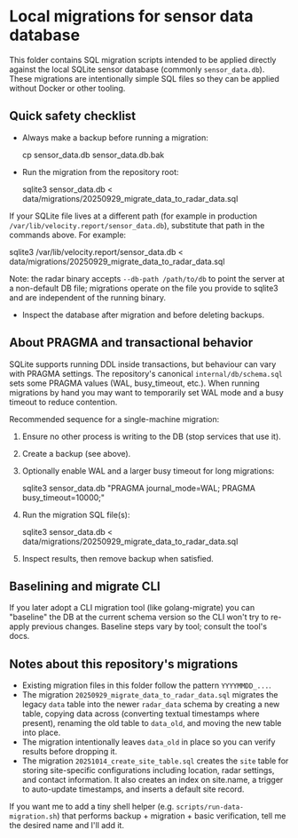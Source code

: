 # Local migrations for sensor data database

This folder contains SQL migration scripts intended to be applied directly
against the local SQLite sensor database (commonly `sensor_data.db`). These
migrations are intentionally simple SQL files so they can be applied without
Docker or other tooling.

## Quick safety checklist

- Always make a backup before running a migration:

  cp sensor_data.db sensor_data.db.bak

- Run the migration from the repository root:

  sqlite3 sensor_data.db < data/migrations/20250929_migrate_data_to_radar_data.sql

If your SQLite file lives at a different path (for example in production `/var/lib/velocity.report/sensor_data.db`), substitute that path in the commands above. For example:

sqlite3 /var/lib/velocity.report/sensor_data.db < data/migrations/20250929_migrate_data_to_radar_data.sql

Note: the radar binary accepts `--db-path /path/to/db` to point the server at a non-default DB file; migrations operate on the file you provide to sqlite3 and are independent of the running binary.

- Inspect the database after migration and before deleting backups.

## About PRAGMA and transactional behavior

SQLite supports running DDL inside transactions, but behaviour can vary with
PRAGMA settings. The repository's canonical `internal/db/schema.sql` sets some
PRAGMA values (WAL, busy_timeout, etc.). When running migrations by hand you
may want to temporarily set WAL mode and a busy timeout to reduce contention.

Recommended sequence for a single-machine migration:

1. Ensure no other process is writing to the DB (stop services that use it).
2. Create a backup (see above).
3. Optionally enable WAL and a larger busy timeout for long migrations:

   sqlite3 sensor_data.db "PRAGMA journal_mode=WAL; PRAGMA busy_timeout=10000;"

4. Run the migration SQL file(s):

   sqlite3 sensor_data.db < data/migrations/20250929_migrate_data_to_radar_data.sql

5. Inspect results, then remove backup when satisfied.

## Baselining and migrate CLI

If you later adopt a CLI migration tool (like golang-migrate) you can "baseline"
the DB at the current schema version so the CLI won't try to re-apply previous
changes. Baseline steps vary by tool; consult the tool's docs.

## Notes about this repository's migrations

- Existing migration files in this folder follow the pattern `YYYYMMDD_...`.
- The migration `20250929_migrate_data_to_radar_data.sql` migrates the legacy
  `data` table into the newer `radar_data` schema by creating a new table,
  copying data across (converting textual timestamps where present), renaming
  the old table to `data_old`, and moving the new table into place.
- The migration intentionally leaves `data_old` in place so you can verify
  results before dropping it.
- The migration `20251014_create_site_table.sql` creates the `site` table for
  storing site-specific configurations including location, radar settings, and
  contact information. It also creates an index on site.name, a trigger to
  auto-update timestamps, and inserts a default site record.

If you want me to add a tiny shell helper (e.g. `scripts/run-data-migration.sh`)
that performs backup + migration + basic verification, tell me the desired
name and I'll add it.
